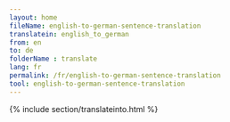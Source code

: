 ```yaml
---
layout: home
fileName: english-to-german-sentence-translation
translatein: english_to_german
from: en
to: de
folderName : translate
lang: fr
permalink: /fr/english-to-german-sentence-translation
tool: english-to-german-sentence-translation
---
```

{% include section/translateinto.html %}